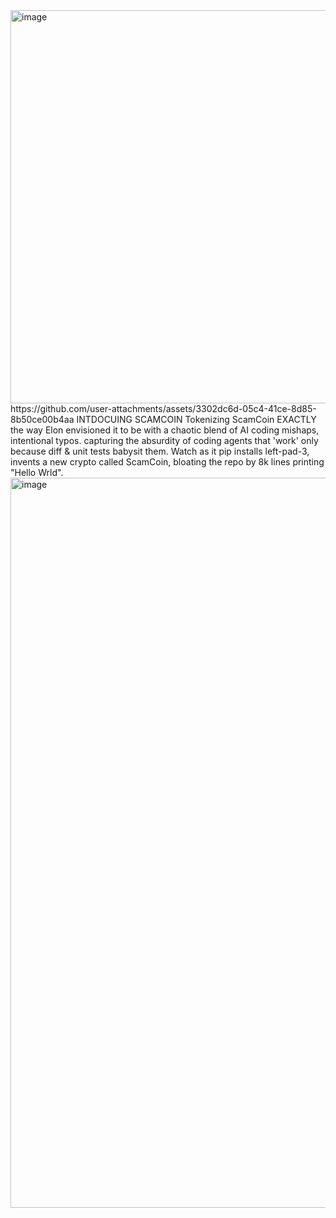 <img width="630" height="629" alt="image" src="https://github.com/user-attachments/assets/7c9ef988-3118-434c-b7bf-964f1bf24992" />
https://github.com/user-attachments/assets/3302dc6d-05c4-41ce-8d85-8b50ce00b4aa
INTDOCUING SCAMCOIN
Tokenizing ScamCoin EXACTLY the way Elon envisioned it to be with a chaotic blend of AI coding mishaps, intentional typos. capturing the absurdity of coding agents that 'work' only because diff &amp; unit tests babysit them. Watch as it pip installs left-pad-3, invents a new crypto called ScamCoin, bloating the repo by 8k lines printing "Hello Wrld".
<img width="784" height="1168" alt="image" src="https://github.com/user-attachments/assets/b533f9c2-249c-4671-b855-521b8b3a4894" />




